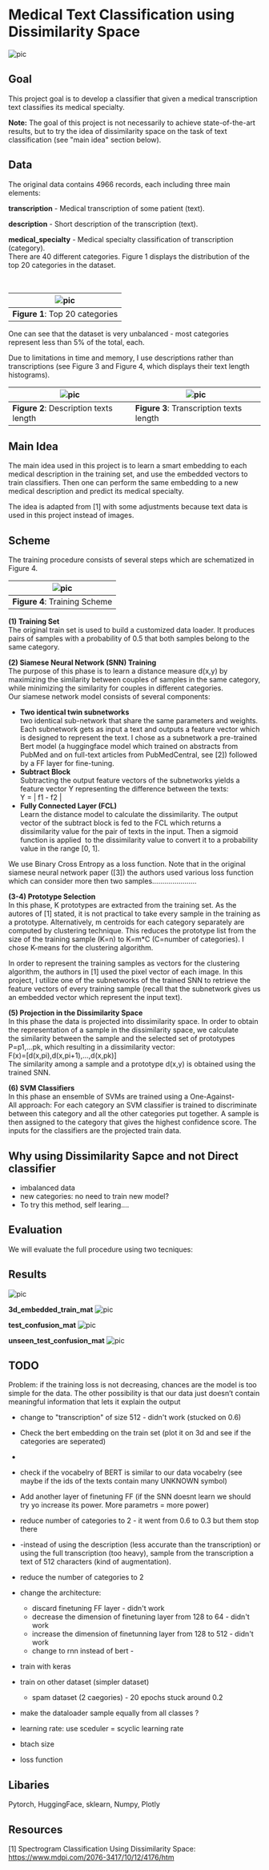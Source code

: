 # Medical Text Classification using Dissimilarity Space

![pic](https://github.com/OdedMous/Medical-Transcriptions-Classification/blob/main/images/Medical_Transcription.jpg?raw=true)

## Goal

This project goal is to develop a classifier that given a medical transcription text classifies its medical specialty.

**Note:** The goal of this project is not necessarily to achieve state-of-the-art results, but to try the idea of dissimilarity space on the task of text classification (see "main idea" section below).

## Data
The original data contains 4966 records, each including three main elements: <br/>

**transcription** - Medical transcription of some patient (text).  <br/>

**description** - Short description of the transcription (text).  <br/>

**medical_specialty** - Medical specialty classification of transcription (category).  <br/>
There are 40 different categories. Figure 1 displays the distribution of the top 20 categories in the dataset.

<br/>

| ![pic](https://github.com/OdedMous/Medical-Transcriptions-Classification/blob/main/images/categories_dists.png?raw=true)|
| --- |
| **Figure 1**: Top 20 categories|


One can see that the dataset is very unbalanced - most categories represent less than 5% of the total,  each. 

Due to limitations in time and memory, I use descriptions rather than transcriptions (see Figure 3 and Figure 4, which displays their text length histograms).


| ![pic](https://github.com/OdedMous/Medical-Transcriptions-Classification/blob/main/images/descriptions_length.png?raw=true) | ![pic](https://github.com/OdedMous/Medical-Transcriptions-Classification/blob/main/images/transcriptions_length.png?raw=true) |
| --- | --- |
| **Figure 2**: Description texts length| **Figure 3**: Transcription texts length|


## Main Idea
The main idea used in this project is to learn a smart embedding to each medical description in the training set, and use the embedded vectors to train classifiers. Then one can perform the same embedding to a new medical description and predict its medical specialty.

The idea is adapted from [1] with some adjustments because text data is used in this project instead of images.

## Scheme
The training procedure consists of several steps which are schematized in Figure 4.

| ![pic](https://github.com/OdedMous/Medical-Transcriptions-Classification/blob/main/images/Scheme.png?raw=true) |
| --- |
| **Figure 4**: Training Scheme |

**(1) Training Set**  <br/>
The original train set is used to build a customized data loader. It produces pairs of samples with a probability of 0.5 that both samples belong to the same category.

**(2) Siamese Neural Network (SNN) Training** <br/>
The purpose of this phase is to learn a distance measure d(x,y) by maximizing the similarity between couples of samples in the same category, while minimizing the similarity for couples in different categories. <br/>
Our siamese network model consists of several components:

- **Two identical twin subnetworks** <br/>
two identical sub-network that share the same parameters and weights. Each subnetwork gets as input a text and outputs a feature vector which is designed to represent the text. I chose as a subnetwork a pre-trained Bert model (a huggingface model which trained on abstracts from PubMed and on full-text articles from PubMedCentral, see [2]) followed by a FF layer for fine-tuning.
- **Subtract Block** <br/>
Subtracting the output feature vectors of the subnetworks yields a feature vector Y representing the difference between the texts: <br/>
Y = | f1 - f2 | <br/>
- **Fully Connected Layer (FCL)** <br/>
Learn the distance model to calculate the dissimilarity. The output vector of the subtract block is fed to the FCL which returns a dissimilarity value for the pair of texts in the input. Then a sigmoid function is applied  to the dissimilarity value to convert it to a probability value in the range [0, 1].

We use Binary Cross Entropy as a loss function. Note that in the original siamese neural network paper ([3]) the authors used various loss function which can consider more then two samples......................


**(3-4) Prototype Selection** <br/>
In this phase, K prototypes are extracted from the training set. As the autores of [1] stated, it is not practical to take every sample in the training as a prototype. Alternatively, m centroids for each category separately are computed by clustering technique. This reduces the prototype list from the size of the training sample (K=n) to K=m*C (C=number of categories). I chose K-means for the clustering algorithm.

In order to represent the training samples as vectors for the clustering algorithm, the authors in [1] used the pixel vector of each image. In this project, I utilize one of the subnetworks of the trained SNN to retrieve the feature vectors of every training sample (recall that the subnetwork gives us an embedded vector which represent the input text).

**(5) Projection in the Dissimilarity Space** <br/>
In this phase the data is projected into dissimilarity space. In order to obtain the representation of a sample in the dissimilarity space, we calculate the similarity between the sample and the selected set of prototypes P=p1,...pk, which resulting in a dissimilarity vector: <br/>
F(x)=[d(x,pi),d(x,pi+1),...,d(x,pk)] <br/>
The similarity among a sample and a prototype d(x,y) is obtained using the trained SNN.

**(6) SVM Classifiers** <br/>
In this phase an ensemble of SVMs are trained using a One-Against-All approach: For each category an SVM classifier is trained to discriminate between this category and all the other categories put together. A sample is then assigned to the category that gives the highest confidence score. The inputs for the classifiers are the projected train data.

## Why using Dissimilarity Sapce and not Direct classifier

- imbalanced data
- new categories: no need to train new model?
- To try this method, self learing....

## Evaluation

We will evaluate the full procedure using two tecniques:

## Results

![pic](https://github.com/OdedMous/Medical-Transcriptions-Classification/blob/main/images/SNN_loss.png?raw=true)

**3d_embedded_train_mat**
![pic](https://github.com/OdedMous/Medical-Transcriptions-Classification/blob/main/images/3d_embedded_train_mat.png?raw=true)

**test_confusion_mat**
![pic](https://github.com/OdedMous/Medical-Transcriptions-Classification/blob/main/images/test_confusion_mat.png?raw=true)

**unseen_test_confusion_mat**
![pic](https://github.com/OdedMous/Medical-Transcriptions-Classification/blob/main/images/unseen_test_confusion_mat.png?raw=true)


## TODO
Problem: 
if the training loss is not decreasing, chances are the model is too simple for the data. The other possibility is that our data just doesn’t contain meaningful information that lets it explain the output

- change to "transcription" of size 512 - didn't work (stucked on 0.6)

- Check the bert embedding on the train set (plot it on 3d and see if the categories are seperated)
-
- check if the vocabelry of BERT is similar to our data vocabelry (see maybe if the ids of the texts contain many UNKNOWN symbol)

- Add another layer of finetuning FF (if the SNN doesnt learn we should try yo increase its power. More parametrs = more power)

- reduce number of categories to 2 - it went from 0.6 to 0.3 but them stop there


- -instead of using the description (less accurate than the transcription)  or using the full transcription (too heavy), sample from the transcription a text of 512 characters (kind of augmentation).

- reduce the number of categories to 2

- change the architecture:
  - discard finetuning FF layer - didn't work
  - decrease the dimension of finetuning layer from 128 to 64 - didn't work
  - increase the dimension of finetunning layer from 128 to 512 - didn't work
  - change to rnn instead of bert - 

- train with keras

- train on other dataset (simpler dataset)
  - spam dataset (2 caegories) - 20 epochs stuck around 0.2

- make the dataloader sample equally from all classes ?

- learning rate: use sceduler = scyclic learning rate

- btach size

- loss function


## Libaries
Pytorch, HuggingFace, sklearn,  Numpy, Plotly

## Resources
[1] Spectrogram Classification Using Dissimilarity Space: https://www.mdpi.com/2076-3417/10/12/4176/htm


